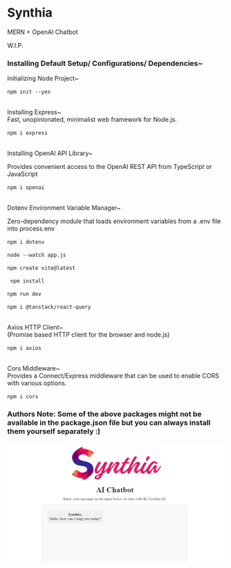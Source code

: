 # Synthia
MERN + OpenAI Chatbot 

W.I.P.

### Installing Default Setup/ Configurations/ Dependencies~

Initializing Node Project~
```
npm init --yes
```
<br>
Installing Express~
<br>
Fast, unopinionated, minimalist web framework for Node.js.
<br>

```
npm i express
```
<br>
Installing OpenAI API Library~

Provides convenient access to the OpenAI REST API from TypeScript or JavaScript
<br>

```
npm i openai
```
<br>
Dotenv Environment Variable Manager~

Zero-dependency module that loads environment variables from a .env file into process.env

```
npm i dotenv
```
```
node --watch app.js
```
```
npm create vite@latest
```
```
 npm install
```
```
npm run dev
```
```
npm i @tanstack/react-query
```
<br>
Axios HTTP Client~
<br>
(Promise based HTTP client for the browser and node.js)

```
npm i axios
```
<br>
Cors Middleware~
<br>
Provides a Connect/Express middleware that can be used to enable CORS with various options.

```
npm i cors
```

### Authors Note: Some of the above packages might not be available in the package.json file but you can always install them yourself separately :)

<img src="https://github.com/I-Ishika-012/Synthia/blob/main/synthia-demo.png">
